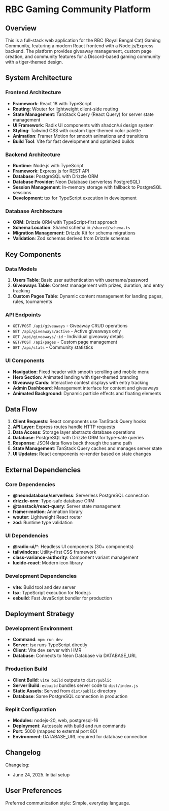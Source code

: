 # RBC Gaming Community Platform

## Overview

This is a full-stack web application for the RBC (Royal Bengal Cat) Gaming Community, featuring a modern React frontend with a Node.js/Express backend. The platform provides giveaway management, custom page creation, and community features for a Discord-based gaming community with a tiger-themed design.

## System Architecture

### Frontend Architecture
- **Framework**: React 18 with TypeScript
- **Routing**: Wouter for lightweight client-side routing
- **State Management**: TanStack Query (React Query) for server state management
- **UI Framework**: Radix UI components with shadcn/ui design system
- **Styling**: Tailwind CSS with custom tiger-themed color palette
- **Animation**: Framer Motion for smooth animations and transitions
- **Build Tool**: Vite for fast development and optimized builds

### Backend Architecture
- **Runtime**: Node.js with TypeScript
- **Framework**: Express.js for REST API
- **Database**: PostgreSQL with Drizzle ORM
- **Database Provider**: Neon Database (serverless PostgreSQL)
- **Session Management**: In-memory storage with fallback to PostgreSQL sessions
- **Development**: tsx for TypeScript execution in development

### Database Architecture
- **ORM**: Drizzle ORM with TypeScript-first approach
- **Schema Location**: Shared schema in `/shared/schema.ts`
- **Migration Management**: Drizzle Kit for schema migrations
- **Validation**: Zod schemas derived from Drizzle schemas

## Key Components

### Data Models
1. **Users Table**: Basic user authentication with username/password
2. **Giveaways Table**: Contest management with prizes, duration, and entry tracking
3. **Custom Pages Table**: Dynamic content management for landing pages, rules, tournaments

### API Endpoints
- `GET/POST /api/giveaways` - Giveaway CRUD operations
- `GET /api/giveaways/active` - Active giveaways only
- `GET /api/giveaways/:id` - Individual giveaway details
- `GET/POST /api/pages` - Custom page management
- `GET /api/stats` - Community statistics

### UI Components
- **Navigation**: Fixed header with smooth scrolling and mobile menu
- **Hero Section**: Animated landing with tiger-themed branding
- **Giveaway Cards**: Interactive contest displays with entry tracking
- **Admin Dashboard**: Management interface for content and giveaways
- **Animated Background**: Dynamic particle effects and floating elements

## Data Flow

1. **Client Requests**: React components use TanStack Query hooks
2. **API Layer**: Express routes handle HTTP requests
3. **Data Access**: Storage layer abstracts database operations
4. **Database**: PostgreSQL with Drizzle ORM for type-safe queries
5. **Response**: JSON data flows back through the same path
6. **State Management**: TanStack Query caches and manages server state
7. **UI Updates**: React components re-render based on state changes

## External Dependencies

### Core Dependencies
- **@neondatabase/serverless**: Serverless PostgreSQL connection
- **drizzle-orm**: Type-safe database ORM
- **@tanstack/react-query**: Server state management
- **framer-motion**: Animation library
- **wouter**: Lightweight React router
- **zod**: Runtime type validation

### UI Dependencies
- **@radix-ui/***: Headless UI components (30+ components)
- **tailwindcss**: Utility-first CSS framework
- **class-variance-authority**: Component variant management
- **lucide-react**: Modern icon library

### Development Dependencies
- **vite**: Build tool and dev server
- **tsx**: TypeScript execution for Node.js
- **esbuild**: Fast JavaScript bundler for production

## Deployment Strategy

### Development Environment
- **Command**: `npm run dev`
- **Server**: tsx runs TypeScript directly
- **Client**: Vite dev server with HMR
- **Database**: Connects to Neon Database via DATABASE_URL

### Production Build
- **Client Build**: `vite build` outputs to `dist/public`
- **Server Build**: `esbuild` bundles server code to `dist/index.js`
- **Static Assets**: Served from `dist/public` directory
- **Database**: Same PostgreSQL connection in production

### Replit Configuration
- **Modules**: nodejs-20, web, postgresql-16
- **Deployment**: Autoscale with build and run commands
- **Port**: 5000 (mapped to external port 80)
- **Environment**: DATABASE_URL required for database connection

## Changelog

Changelog:
- June 24, 2025. Initial setup

## User Preferences

Preferred communication style: Simple, everyday language.